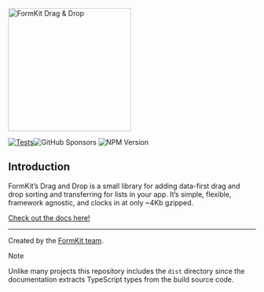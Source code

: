 <img src="docs/public/drag-drop.gif" alt="FormKit Drag & Drop" width="250" height="250">

[![Tests](https://github.com/formkit/drag-and-drop/actions/workflows/ci.yml/badge.svg)](https://github.com/formkit/drag-and-drop/actions/workflows/ci.yml)![GitHub Sponsors](https://img.shields.io/github/sponsors/formkit)
![NPM Version](https://img.shields.io/npm/v/%40formkit%2Ftempo)

## Introduction

FormKit’s Drag and Drop is a small library for adding data-first drag and drop sorting and transferring for lists in your app. It’s simple, flexible, framework agnostic, and clocks in at only ~4Kb gzipped.

<a href="https://drag-and-drop.formkit.com">
Check out the docs here!
</a>

---

Created by the <a href="https://formkit.com">FormKit team</a>.

> [!NOTE]  
> Unlike many projects this repository includes the `dist` directory since the documentation extracts TypeScript types from the build source code.
